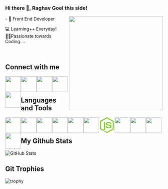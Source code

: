 ### Hi there 👋, Raghav Goel this side!
<img align="right" src="https://i.ibb.co/K2LTCqz/63-635850-missis-programmer-profile-clipart-removebg-preview.png" width="300px" height="300px" />
- 🌱 Front End Developer

 💻 Learning++ Everyday!
 <br/>
 👨‍💻Passionate towards Coding....

<br/>


## Connect with me
<a href="https://www.facebook.com/raghav.goel.9212/"><img align= "left" src="https://camo.githubusercontent.com/8f245234577766478eaf3ee72b0615e99bb9ef3eaa56e1c37f75692811181d5c/68747470733a2f2f6564656e742e6769746875622e696f2f537570657254696e7949636f6e732f696d616765732f7376672f66616365626f6f6b2e737667" width=50px height=50px/> </a>
<a href="https://github.com/goelRagga"><img  align= "left" src="https://camo.githubusercontent.com/4133dc1cd4511d4a292b84ce10e52e4ed92569fb2a8165381c9c47be5edc2796/68747470733a2f2f6564656e742e6769746875622e696f2f537570657254696e7949636f6e732f696d616765732f706e672f6769746875622e706e67" width=50px height=50px/> </a>

<a href="https://www.instagram.com/raghavgoel_y.t.s/?hl=en"><img align= "left" src="https://camo.githubusercontent.com/c9dacf0f25a1489fdbc6c0d2b41cda58b77fa210a13a886d6f99e027adfbd358/68747470733a2f2f6564656e742e6769746875622e696f2f537570657254696e7949636f6e732f696d616765732f7376672f696e7374616772616d2e737667" width=50px height=50px/> </a>
<a href="https://www.linkedin.com/in/raghav-goel-b0494b177/"><img align= "left" src="https://camo.githubusercontent.com/c8a9c5b414cd812ad6a97a46c29af67239ddaeae08c41724ff7d945fb4c047e5/68747470733a2f2f6564656e742e6769746875622e696f2f537570657254696e7949636f6e732f696d616765732f7376672f6c696e6b6564696e2e737667" width=50px height=50px/> </a>
<a href="https://mail.google.com/mail/u/0/#inbox"><img align= "left" src="https://camo.githubusercontent.com/4a3dd8d10a27c272fd04b2ce8ed1a130606f95ea6a76b5e19ce8b642faa18c27/68747470733a2f2f6564656e742e6769746875622e696f2f537570657254696e7949636f6e732f696d616765732f7376672f676d61696c2e737667" width=50px height=50px/> </a>
<br/>
<br/>

## Languages and Tools
<img align= "left" src="https://camo.githubusercontent.com/1141fa873ae7371cd6b723fef0cd57ca14923123983844571416854b7f5e8fb6/68747470733a2f2f6564656e742e6769746875622e696f2f537570657254696e7949636f6e732f696d616765732f7376672f63706c7573706c75732e737667" width=50px height=50px/> 
<img align= "left" src="https://camo.githubusercontent.com/aa96ee3a3352c9c3c2161d3e95698d0885a277ab85d617fe77912627d37a3959/68747470733a2f2f6564656e742e6769746875622e696f2f537570657254696e7949636f6e732f696d616765732f7376672f707974686f6e2e737667" width=50px height=50px/> 
<img align= "left" src="https://camo.githubusercontent.com/faf0782d01ec9e993c2e258fa995f0fc9171a14969d2129bbf5a5816df7e7b62/68747470733a2f2f7777772e766563746f726c6f676f2e7a6f6e652f6c6f676f732f72656163746a732f72656163746a732d69636f6e2e737667" width=50px height=50px/> 

<img align= "left" src="https://raw.githubusercontent.com/leungwensen/svg-icon/b84b3f3a3da329b7c1d02346865f8e98beb05413/dist/svg/logos/redux.svg" width=50px height=50px/> 
<img align= "left" src="https://camo.githubusercontent.com/1b938a8770774c11ebdf27c1c371d173a48c6f0504cc224a8a6b47d5a8a332ac/68747470733a2f2f7777772e766563746f726c6f676f2e7a6f6e652f6c6f676f732f6d6f6e676f64622f6d6f6e676f64622d69636f6e2e737667" width=50px height=50px/> 
<img align= "left" src="https://camo.githubusercontent.com/dd4b2422ed3bfc9da88c43d18550375c66f9584327dff7ecc19315ce50b96f07/68747470733a2f2f7777772e766563746f726c6f676f2e7a6f6e652f6c6f676f732f66697265626173652f66697265626173652d69636f6e2e737667" width=50px height=50px/> 
<img align= "left" src="https://github.com/devicons/devicon/blob/master/icons/nodejs/nodejs-original.svg" width=50px height=50px/> 
<img align= "left" src="https://camo.githubusercontent.com/0c889b0167635d05531c355ef22c0ac5d28169dbf180e4a76797f76ea7920380/68747470733a2f2f7777772e766563746f726c6f676f2e7a6f6e652f6c6f676f732f6d7973716c2f6d7973716c2d6f6666696369616c2e737667" width=50px height=50px/> 
<img align= "left" src="https://camo.githubusercontent.com/3e9f1d82233cb9a42ed30a63d093f2b4502d879301f8cce220de7f0d3b84f5bf/687474703a2f2f33636f6e31342e62697a2f636f64652f5f646174612f6a732f696e74726f2f6a732d6c6f676f2e706e67" width=50px height=50px/> 
<img align= "left" src="https://camo.githubusercontent.com/4dec2e708980ea770ab6068f903fc5971f12acc21c77307b6db3a47d92c5e1a8/68747470733a2f2f7777772e766563746f726c6f676f2e7a6f6e652f6c6f676f732f6e706d6a732f6e706d6a732d617232312e737667" width=50px height=50px/> 
<img align= "left" src="https://upload.wikimedia.org/wikipedia/commons/9/9a/Visual_Studio_Code_1.35_icon.svg" width=50px height=50px/> 

<br/>
<br/>


## My Github Stats
![GitHub Stats](https://github-readme-stats.vercel.app/api?username=goelRagga&theme=radical)

## Git Trophies
![trophy](https://github-profile-trophy.vercel.app/?username=goelRagga&theme=radical)
